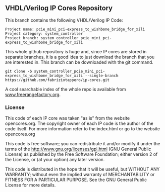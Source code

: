 
## VHDL/Verilog IP Cores Repository

This branch contains the following VHDL/Verilog IP Code:

    Project name: pcie_mini_pci-express_to_wishbone_bridge_for_xili
    Project category: system_controller
    Project branch: system_controller_pcie_mini_pci-express_to_wishbone_bridge_for_xili

This whole github repository is huge and, since IP cores are stored in separate
branches, it is a good idea to just download the branch that you are interested
in. This branch can be downloaded with the git command.

    git clone -b system_controller_pcie_mini_pci-express_to_wishbone_bridge_for_xili --single-branch https://github.com/fabriziotappero/ip-cores.git

A cool searchable index of the whole repo is available from www.freerangefactory.org.


### License

This code of each IP core was taken "as is" from the website opencores.org.
The copyright owner of each IP code is the author of the code itself. For
more information refer to the index.html or go to the website opencores.org

This code is free software; you can redistribute it and/or modify it under the
terms of the http://www.gnu.org/licenses/gpl.html (GNU General Public License)
as published by the Free Software Foundation; either version 2 of the License,
or (at your option) any later version.

This code is distributed in the hope that it will be useful, but
WITHOUT ANY WARRANTY; without even the implied warranty of MERCHANTABILITY or
FITNESS FOR A	PARTICULAR PURPOSE. See the GNU General Public License for
more details.
